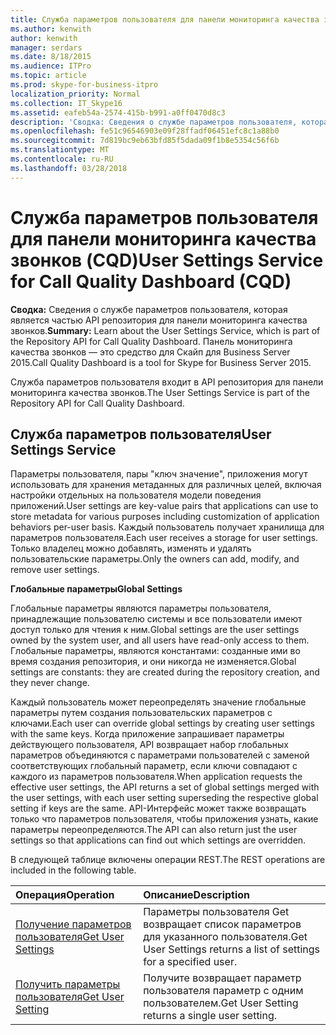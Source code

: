 ```yaml
---
title: Служба параметров пользователя для панели мониторинга качества звонков (CQD)
ms.author: kenwith
author: kenwith
manager: serdars
ms.date: 8/18/2015
ms.audience: ITPro
ms.topic: article
ms.prod: skype-for-business-itpro
localization_priority: Normal
ms.collection: IT_Skype16
ms.assetid: eafeb54a-2574-415b-b991-a0ff0470d8c3
description: 'Сводка: Сведения о службе параметров пользователя, которая является частью API репозитория для панели мониторинга качества звонков. Панель мониторинга качества звонков — это средство для Скайп для Business Server 2015.'
ms.openlocfilehash: fe51c96546903e09f28ffadf06451efc8c1a88b0
ms.sourcegitcommit: 7d819bc9eb63bfd85f5dada09f1b8e5354c56f6b
ms.translationtype: MT
ms.contentlocale: ru-RU
ms.lasthandoff: 03/28/2018
---
```

# <a name="user-settings-service-for-call-quality-dashboard-cqd"></a><span data-ttu-id="cce5e-104">Служба параметров пользователя для панели мониторинга качества звонков (CQD)</span><span class="sxs-lookup"><span data-stu-id="cce5e-104">User Settings Service for Call Quality Dashboard (CQD)</span></span>
 
<span data-ttu-id="cce5e-105">**Сводка:** Сведения о службе параметров пользователя, которая является частью API репозитория для панели мониторинга качества звонков.</span><span class="sxs-lookup"><span data-stu-id="cce5e-105">**Summary:** Learn about the User Settings Service, which is part of the Repository API for Call Quality Dashboard.</span></span> <span data-ttu-id="cce5e-106">Панель мониторинга качества звонков — это средство для Скайп для Business Server 2015.</span><span class="sxs-lookup"><span data-stu-id="cce5e-106">Call Quality Dashboard is a tool for Skype for Business Server 2015.</span></span>
  
<span data-ttu-id="cce5e-107">Служба параметров пользователя входит в API репозитория для панели мониторинга качества звонков.</span><span class="sxs-lookup"><span data-stu-id="cce5e-107">The User Settings Service is part of the Repository API for Call Quality Dashboard.</span></span>
  
## <a name="user-settings-service"></a><span data-ttu-id="cce5e-108">Служба параметров пользователя</span><span class="sxs-lookup"><span data-stu-id="cce5e-108">User Settings Service</span></span>

<span data-ttu-id="cce5e-109">Параметры пользователя, пары "ключ значение", приложения могут использовать для хранения метаданных для различных целей, включая настройки отдельных на пользователя модели поведения приложений.</span><span class="sxs-lookup"><span data-stu-id="cce5e-109">User settings are key-value pairs that applications can use to store metadata for various purposes including customization of application behaviors per-user basis.</span></span> <span data-ttu-id="cce5e-110">Каждый пользователь получает хранилища для параметров пользователя.</span><span class="sxs-lookup"><span data-stu-id="cce5e-110">Each user receives a storage for user settings.</span></span> <span data-ttu-id="cce5e-111">Только владелец можно добавлять, изменять и удалять пользовательские параметры.</span><span class="sxs-lookup"><span data-stu-id="cce5e-111">Only the owners can add, modify, and remove user settings.</span></span>
  
 <span data-ttu-id="cce5e-112">**Глобальные параметры**</span><span class="sxs-lookup"><span data-stu-id="cce5e-112">**Global Settings**</span></span>
  
<span data-ttu-id="cce5e-113">Глобальные параметры являются параметры пользователя, принадлежащие пользователю системы и все пользователи имеют доступ только для чтения к ним.</span><span class="sxs-lookup"><span data-stu-id="cce5e-113">Global settings are the user settings owned by the system user, and all users have read-only access to them.</span></span> <span data-ttu-id="cce5e-114">Глобальные параметры, являются константами: созданные ими во время создания репозитория, и они никогда не изменяется.</span><span class="sxs-lookup"><span data-stu-id="cce5e-114">Global settings are constants: they are created during the repository creation, and they never change.</span></span>
  
<span data-ttu-id="cce5e-115">Каждый пользователь может переопределять значение глобальные параметры путем создания пользовательских параметров с ключами.</span><span class="sxs-lookup"><span data-stu-id="cce5e-115">Each user can override global settings by creating user settings with the same keys.</span></span> <span data-ttu-id="cce5e-116">Когда приложение запрашивает параметры действующего пользователя, API возвращает набор глобальных параметров объединяются с параметрами пользователей с заменой соответствующих глобальный параметр, если ключи совпадают с каждого из параметров пользователя.</span><span class="sxs-lookup"><span data-stu-id="cce5e-116">When application requests the effective user settings, the API returns a set of global settings merged with the user settings, with each user setting superseding the respective global setting if keys are the same.</span></span> <span data-ttu-id="cce5e-117">API-Интерфейс может также возвращать только что параметров пользователя, чтобы приложения узнать, какие параметры переопределяются.</span><span class="sxs-lookup"><span data-stu-id="cce5e-117">The API can also return just the user settings so that applications can find out which settings are overridden.</span></span> 
  
<span data-ttu-id="cce5e-118">В следующей таблице включены операции REST.</span><span class="sxs-lookup"><span data-stu-id="cce5e-118">The REST operations are included in the following table.</span></span>

|<span data-ttu-id="cce5e-119">**Операция**</span><span class="sxs-lookup"><span data-stu-id="cce5e-119">**Operation**</span></span>|<span data-ttu-id="cce5e-120">**Описание**</span><span class="sxs-lookup"><span data-stu-id="cce5e-120">**Description**</span></span>|
|:-----|:-----|
|[<span data-ttu-id="cce5e-121">Получение параметров пользователя</span><span class="sxs-lookup"><span data-stu-id="cce5e-121">Get User Settings</span></span>](get-user-settings.md) <br/> |<span data-ttu-id="cce5e-122">Параметры пользователя Get возвращает список параметров для указанного пользователя.</span><span class="sxs-lookup"><span data-stu-id="cce5e-122">Get User Settings returns a list of settings for a specified user.</span></span>  <br/> |
|[<span data-ttu-id="cce5e-123">Получить параметры пользователя</span><span class="sxs-lookup"><span data-stu-id="cce5e-123">Get User Setting</span></span>](get-user-setting.md) <br/> |<span data-ttu-id="cce5e-124">Получите возвращает параметр пользователя параметр с одним пользователем.</span><span class="sxs-lookup"><span data-stu-id="cce5e-124">Get User Setting returns a single user setting.</span></span>  <br/> |
   

